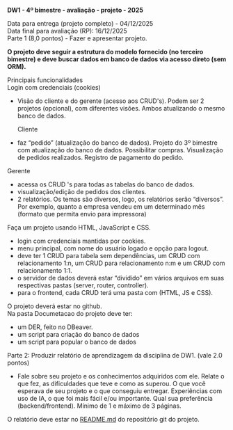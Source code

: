 **DW1 \- 4º bimestre \- avaliação \- projeto \- 2025**

Data para entrega (projeto completo) \- 04/12/2025  
Data final para avaliação (RP): 16/12/2025  
Parte 1 (8,0 pontos) \- Fazer e apresentar projeto.

**O projeto deve seguir a estrutura do modelo fornecido (no terceiro bimestre) e deve buscar dados em banco de dados via acesso direto (sem ORM).**

Principais funcionalidades  
	Login com credenciais (cookies)

- Visão do cliente e do gerente (acesso aos CRUD's). Podem ser 2 projetos (opcional), com diferentes visões. Ambos atualizando o mesmo banco de dados.

	Cliente

- faz “pedido” (atualização do banco de dados). Projeto do 3º bimestre com atualização do banco de dados. Possibilitar compras. Visualização de pedidos realizados. Registro de pagamento do pedido.

Gerente

- acessa os CRUD 's para todas as tabelas do banco de dados.  
- visualização/edição de pedidos dos clientes.  
- 2 relatórios. Os temas são diversos, logo, os relatórios serão “diversos”. Por exemplo, quanto a empresa vendeu em um determinado mês (formato que permita envio para impressora)

Faça um projeto usando HTML, JavaScript e CSS.

- login com credenciais mantidas por cookies.   
- menu principal, com nome do usuário logado e opção para logout.  
- deve ter 1 CRUD para tabela sem dependências, um CRUD com relacionamento 1:n, um CRUD para relacionamento n:m e um CRUD com relacionamento 1:1.  
- o servidor de dados deverá estar “dividido” em vários arquivos em suas respectivas pastas (server, router, controller).  
- para o frontend, cada CRUD terá uma pasta com (HTML, JS e CSS).

O projeto deverá estar no github.  
Na pasta Documetacao do projeto deve ter:

- um DER, feito no DBeaver.  
- um script para criação do banco de dados  
- um script para popular o banco de dados

Parte 2: Produzir relatório de aprendizagem da disciplina de DW1. (vale 2.0  pontos)

- Fale sobre seu projeto e os conhecimentos adquiridos com ele. Relate o que fez, as dificuldades que teve e como as superou. O que você esperava de seu projeto e o que conseguiu entregar. Experiências com uso de IA, o que foi mais fácil e/ou importante. Qual sua preferência (backend/frontend). Mínimo de 1 e máximo de 3 páginas.

O relatório deve estar no [README.md](http://README.md) do repositório git do projeto.  
